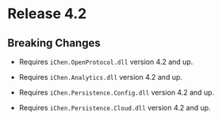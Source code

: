 Release 4.2
===========

Breaking Changes
----------------

- Requires `iChen.OpenProtocol.dll` version 4.2 and up.

- Requires `iChen.Analytics.dll` version 4.2 and up.

- Requires `iChen.Persistence.Config.dll` version 4.2 and up.

- Requires `iChen.Persistence.Cloud.dll` version 4.2 and up.
